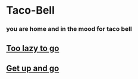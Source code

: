 # Taco-Bell

### you are home and in the mood for taco bell
## [Too lazy to go]()
## [Get up and go]()